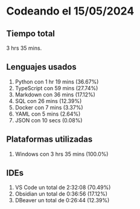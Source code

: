 # Codeando el 15/05/2024

## Tiempo total
3 hrs 35 mins.

## Lenguajes usados
1. Python con 1 hr 19 mins (36.67%)
1. TypeScript con 59 mins (27.74%)
1. Markdown con 36 mins (17.12%)
1. SQL con 26 mins (12.39%)
1. Docker con 7 mins (3.37%)
1. YAML con 5 mins (2.64%)
1. JSON con 10 secs (0.08%)

## Plataformas utilizadas
1. Windows con 3 hrs 35 mins (100.0%)

## IDEs
1. VS Code un total de 2:32:08 (70.49%)
1. Obsidian un total de 0:36:56 (17.12%)
1. DBeaver un total de 0:26:44 (12.39%)
